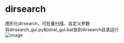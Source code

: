 # dirsearch
图形化dirsearch，可批量扫描、自定义参数<br>
将dirsearch_gui.py和strat_gui.bat放到dirsearch目录运行<br>
![image](https://github.com/BeliefGuy/dirsearch-GUI/assets/130121269/a3d165b4-384e-43db-9ac8-1b54f963a701)

